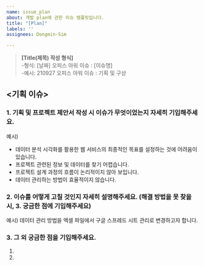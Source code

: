 ```yaml
---
name: issue_plan
about: 개발 plan에 관한 이슈 템플릿입니다.
title: "[Plan]"
labels: ''
assignees: Dongmin-Sim

---
```


>**[Title(제목) 작성 형식]**<Br>
-형식: [날짜] 오피스 아워 이슈 : [이슈명]<Br>
-예시: 210927 오피스 아워 이슈 : 기획 및 구상

## <기획 이슈>

### 1. 기획 및 프로젝트 제안서 작성 시 이슈가 무엇이었는지 자세히 기입해주세요.

예시)
- 데이터 분석 시각화를 활용한 웹 서비스의 최종적인 목표를 설정하는 것에 어려움이 있습니다.
- 프로젝트 관련된 정보 및 데이터를 찾기 어렵습니다.
- 프로젝트 설계 과정의 흐름이 논리적이지 않아 보입니다.
- 데이터 관리하는 방법이 효율적이지 않습니다.


### 2. 이슈를 어떻게 고칠 것인지 자세히 설명해주세요. (해결 방법을 못 찾을 시, 3. 궁금한 점에 기입해주세요)

예시) 데이터 관리 방법을 엑셀 파일에서 구글 스프레드 시트 관리로 변경하고자 합니다.


### 3. 그 외 궁금한 점을 기입해주세요.

1.
2.
